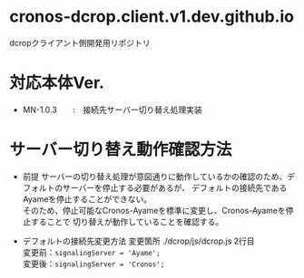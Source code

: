 # cronos-dcrop.client.v1.dev.github.io
dcropクライアント側開発用リポジトリ

# 対応本体Ver.
- MN-1.0.3　　:　接続先サーバー切り替え処理実装


# サーバー切り替え動作確認方法
- 前提
 サーバーの切り替え処理が意図通りに動作しているかの確認のため、デフォルトのサーバーを停止する必要があるが、
デフォルトの接続先であるAyameを停止することができない。<br>
そのため、停止可能なCronos-Ayameを標準に変更し、Cronos-Ayameを停止することで
切り替えが動作していることを確認する。<br>

- デフォルトの接続先変更方法
変更箇所 ./dcrop/js/dcrop.js 2行目<br>
変更前：`signalingServer = 'Ayame';`<br>
変更後：`signalingServer = 'Cronos';`<br>
